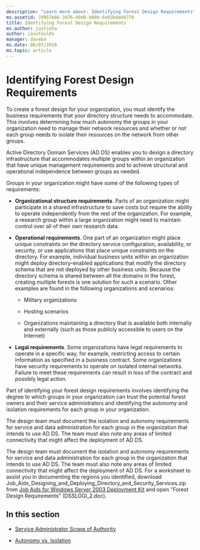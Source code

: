 ```yaml
---
description: "Learn more about: Identifying Forest Design Requirements"
ms.assetid: 7d957ebb-3476-49d8-b00b-6e93b4a94778
title: Identifying Forest Design Requirements
ms.author: justinha
author: iainfoulds
manager: daveba
ms.date: 08/07/2018
ms.topic: article
---
```

# Identifying Forest Design Requirements

To create a forest design for your organization, you must identify the business requirements that your directory structure needs to accommodate. This involves determining how much autonomy the groups in your organization need to manage their network resources and whether or not each group needs to isolate their resources on the network from other groups.

Active Directory Domain Services (AD DS) enables you to design a directory infrastructure that accommodates multiple groups within an organization that have unique management requirements and to achieve structural and operational independence between groups as needed.

Groups in your organization might have some of the following types of requirements:

- **Organizational structure requirements**. Parts of an organization might participate in a shared infrastructure to save costs but require the ability to operate independently from the rest of the organization. For example, a research group within a large organization might need to maintain control over all of their own research data.

- **Operational requirements**. One part of an organization might place unique constraints on the directory service configuration, availability, or security, or use applications that place unique constraints on the directory. For example, individual business units within an organization might deploy directory-enabled applications that modify the directory schema that are not deployed by other business units. Because the directory schema is shared between all the domains in the forest, creating multiple forests is one solution for such a scenario. Other examples are found in the following organizations and scenarios:

    - Military organizations

    - Hosting scenarios

    - Organizations maintaining a directory that is available both internally and externally (such as those publicly accessible to users on the Internet)

- **Legal requirements**. Some organizations have legal requirements to operate in a specific way, for example, restricting access to certain information as specified in a business contract. Some organizations have security requirements to operate on isolated internal networks. Failure to meet these requirements can result in loss of the contract and possibly legal action.

Part of identifying your forest design requirements involves identifying the degree to which groups in your organization can trust the potential forest owners and their service administrators and identifying the autonomy and isolation requirements for each group in your organization.

The design team must document the isolation and autonomy requirements for service and data administration for each group in the organization that intends to use AD DS. The team must also note any areas of limited connectivity that might affect the deployment of AD DS.

The design team must document the isolation and autonomy requirements for service and data administration for each group in the organization that intends to use AD DS. The team must also note any areas of limited connectivity that might affect the deployment of AD DS. For a worksheet to assist you in documenting the regions you identified, download Job_Aids_Designing_and_Deploying_Directory_and_Security_Services.zip from [Job Aids for Windows Server 2003 Deployment Kit](https://microsoft.com/download/details.aspx?id=9608) and open "Forest Design Requirements" (DSSLOGI_2.doc).

## In this section

- [Service Administrator Scope of Authority](../../ad-ds/plan/Service-Administrator-Scope-of-Authority.md)

- [Autonomy vs. Isolation](../../ad-ds/plan/Autonomy-vs.-Isolation.md)
